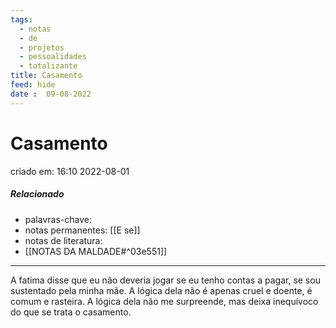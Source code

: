 ```yaml
---
tags:
  - notas
  - de
  - projetos
  - pessoalidades
  - totalizante
title: Casamento
feed: hide
date :  09-08-2022
---
```

# Casamento
criado em: 16:10 2022-08-01

##### Relacionado
- palavras-chave: 
- notas permanentes: [[E se]]
- notas de literatura: 
- [[NOTAS DA MALDADE#^03e551]]

---

A fatima disse que eu não deveria jogar se eu tenho contas a pagar, se sou sustentado pela minha mãe.
A lógica dela não é apenas cruel e doente, é comum e rasteira. A lógica dela não me surpreende, mas deixa inequívoco do que se trata o casamento.

